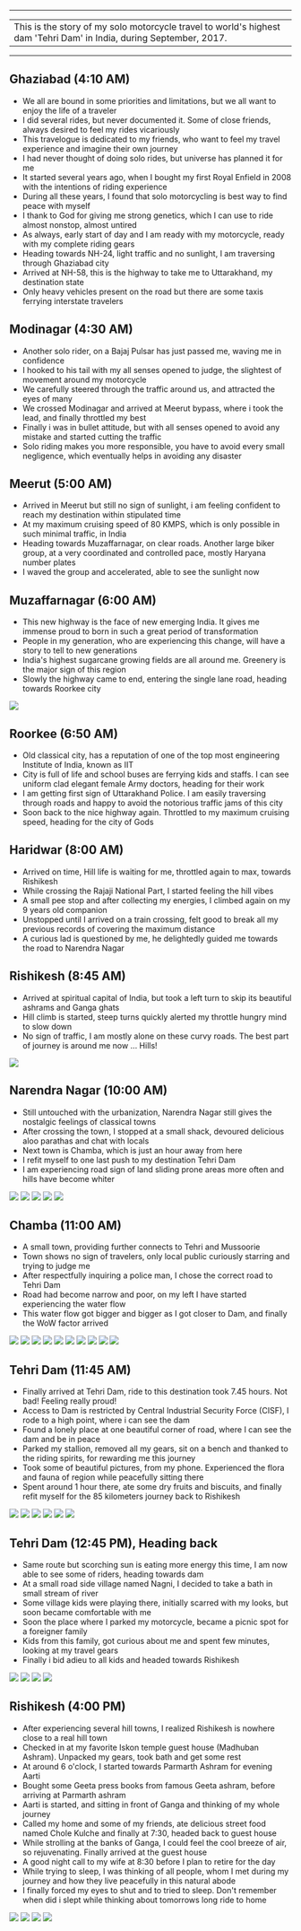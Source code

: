 
---

| |
| :--- |
| This is the story of my solo motorcycle travel to world's highest dam 'Tehri Dam' in India, during September, 2017.|

---

##  Ghaziabad (4:10 AM)
*	We all are bound in some priorities and limitations, but we all want to enjoy the life of a traveler
*	I did several rides, but never documented it. Some of close friends, always desired to feel my rides vicariously
*	This travelogue is dedicated to my friends, who want to feel my travel experience and imagine their own journey
*	I had never thought of doing solo rides, but universe has planned it for me
*	It started several years ago, when I bought my first Royal Enfield in 2008 with the intentions of riding experience
*	During all these years, I found that solo motorcycling is best way to find peace with myself
*	I thank to God for giving me strong genetics, which I can use to ride almost nonstop, almost untired
*	As always, early start of day and I am ready with my motorcycle, ready with my complete riding gears
*	Heading towards NH-24, light traffic and no sunlight, I am traversing through Ghaziabad city
* 	Arrived at NH-58, this is the highway to take me to Uttarakhand, my destination state
*	Only heavy vehicles present on the road but there are some taxis ferrying interstate travelers

##  Modinagar (4:30 AM)
*	Another solo rider, on a Bajaj Pulsar has just passed me, waving me in confidence
*	I hooked to his tail with my all senses opened to judge, the slightest of movement around my motorcycle
* 	We carefully steered through the traffic around us, and attracted the eyes of many 
* 	We crossed Modinagar and arrived at Meerut bypass, where i took the lead, and finally throttled my best
*	Finally i was in bullet attitude, but with all senses opened to avoid any mistake and started cutting the traffic
*	Solo riding makes you more responsible, you have to avoid every small negligence, which eventually helps in avoiding any disaster

##  Meerut (5:00 AM)
*	Arrived in Meerut but still no sign of sunlight, i am feeling confident to reach my destination within stipulated time
*	At my maximum cruising speed of 80 KMPS, which is only possible in such minimal traffic, in India
*	Heading towards Muzaffarnagar, on clear roads. Another large biker group, at a very coordinated and controlled pace, mostly Haryana number plates
*	I waved the group and accelerated, able to see the sunlight now

##  Muzaffarnagar (6:00 AM)
*	This new highway is the face of new emerging India. It gives me immense proud to born in such a great period of transformation 
*	People in my generation, who are experiencing this change, will have a story to tell to new generations
*	India's highest sugarcane growing fields are all around me. Greenery is the major sign of this region
*	Slowly the highway came to end, entering the single lane road, heading towards Roorkee city

![](https://github.com/inbravo/travel/raw/master/september-2017/images/IMG_20170909_061102.jpg)

##  Roorkee (6:50 AM)
*	Old classical city, has a reputation of one of the top most engineering Institute of India, known as IIT
*	City is full of life and school buses are ferrying kids and staffs. I can see uniform clad elegant female Army doctors, heading for their work
*	I am getting first sign of Uttarakhand Police. I am easily traversing through roads and happy to avoid the notorious traffic jams of this city
*	Soon back to the nice highway again. Throttled to my maximum cruising speed, heading for the city of Gods

##  Haridwar (8:00 AM)
*	Arrived on time, Hill life is waiting for me, throttled again to max, towards Rishikesh
*	While crossing the Rajaji National Part, I started feeling the hill vibes
*	A small pee stop and after collecting my energies, I climbed again on my 9 years old companion
*	Unstopped until I arrived on a train crossing, felt good to break all my previous records of covering the maximum distance
*	A curious lad is questioned by me, he delightedly guided me towards the road to Narendra Nagar

##  Rishikesh (8:45 AM)
*	Arrived at spiritual capital of India, but took a left turn to skip its beautiful ashrams and Ganga ghats
*	Hill climb is started, steep turns quickly alerted my throttle hungry mind to slow down
*	No sign of traffic, I am mostly alone on these curvy roads. The best part of journey is around me now ... Hills!

![](https://github.com/inbravo/travel/raw/master/september-2017/images/IMG_20170909_084635.jpg)

##  Narendra Nagar (10:00 AM)
*	Still untouched with the urbanization, Narendra Nagar still gives the nostalgic feelings of classical towns
*	After crossing the town, I stopped at a small shack, devoured delicious aloo parathas and chat with locals
*	Next town is Chamba, which is just an hour away from here
*	I refit myself to one last push to my destination Tehri Dam
*	I am experiencing road sign of land sliding prone areas more often and hills have become whiter

![](https://github.com/inbravo/travel/raw/master/september-2017/images/IMG_20170909_095756.jpg)
![](https://github.com/inbravo/travel/raw/master/september-2017/images/IMG_20170909_095801.jpg)
![](https://github.com/inbravo/travel/raw/master/september-2017/images/IMG_20170909_095902.jpg)
![](https://github.com/inbravo/travel/raw/master/september-2017/images/IMG_20170909_095909.jpg)
![](https://github.com/inbravo/travel/raw/master/september-2017/images/IMG_20170909_095913.jpg)

##  Chamba (11:00 AM)
*	A small town, providing further connects to Tehri and Mussoorie 
*	Town shows no sign of travelers, only local public curiously starring and trying to judge me
*	After respectfully inquiring a police man, I chose the correct road to Tehri Dam
*	Road had become narrow and poor, on my left I have started experiencing the water flow
*	This water flow got bigger and bigger as I got closer to Dam, and finally the WoW factor arrived

![](https://github.com/inbravo/travel/raw/master/september-2017/images/IMG_20170909_103054.jpg)
![](https://github.com/inbravo/travel/raw/master/september-2017/images/IMG_20170909_103104.jpg)
![](https://github.com/inbravo/travel/raw/master/september-2017/images/IMG_20170909_105057.jpg)
![](https://github.com/inbravo/travel/raw/master/september-2017/images/IMG_20170909_105132.jpg)
![](https://github.com/inbravo/travel/raw/master/september-2017/images/IMG_20170909_133300.jpg)
![](https://github.com/inbravo/travel/raw/master/september-2017/images/IMG_20170909_133404.jpg)
![](https://github.com/inbravo/travel/raw/master/september-2017/images/IMG_20170909_134045.jpg)
![](https://github.com/inbravo/travel/raw/master/september-2017/images/IMG_20170909_135549.jpg)
![](https://github.com/inbravo/travel/raw/master/september-2017/images/IMG_20170909_135634.jpg)
![](https://github.com/inbravo/travel/raw/master/september-2017/images/IMG_20170909_135641.jpg)

##  Tehri Dam (11:45 AM)
*	Finally arrived at Tehri Dam, ride to this destination took 7.45 hours. Not bad! Feeling really proud!
*	Access to Dam is restricted by Central Industrial Security Force (CISF), I rode to a high point, where i can see the dam
*	Found a lonely place at one beautiful corner of road, where I can see the dam and be in peace
*	Parked my stallion, removed all my gears, sit on a bench and thanked to the riding spirits, for rewarding me this journey
*	Took some of beautiful pictures, from my phone. Experienced the flora and fauna of region while peacefully sitting there
*	Spent around 1 hour there, ate some dry fruits and biscuits, and finally refit myself for the 85 kilometers journey back to Rishikesh

![](https://github.com/inbravo/travel/raw/master/september-2017/images/IMG_20170909_114419.jpg)
![](https://github.com/inbravo/travel/raw/master/september-2017/images/IMG_20170909_114424.jpg)
![](https://github.com/inbravo/travel/raw/master/september-2017/images/IMG_20170909_114659.jpg)
![](https://github.com/inbravo/travel/raw/master/september-2017/images/IMG_20170909_115303.jpg)
![](https://github.com/inbravo/travel/raw/master/september-2017/images/IMG_20170909_120611.jpg)
![](https://github.com/inbravo/travel/raw/master/september-2017/images/IMG_20170909_114532.jpg)

##  Tehri Dam (12:45 PM), Heading back 
*	Same route but scorching sun is eating more energy this time, I am now able to see some of riders, heading towards dam
*	At a small road side village named Nagni, I decided to take a bath in small stream of river
*	Some village kids were playing there, initially scarred with my looks, but soon became comfortable with me
*	Soon the place where I parked my motorcycle, became a picnic spot for a foreigner family
*	Kids from this family, got curious about me and spent few minutes, looking at my travel gears 
*	Finally i bid adieu to all kids and headed towards Rishikesh

![](https://github.com/inbravo/travel/raw/master/september-2017/images/IMG_20170909_145704.jpg)
![](https://github.com/inbravo/travel/raw/master/september-2017/images/IMG_20170909_145726.jpg)
![](https://github.com/inbravo/travel/raw/master/september-2017/images/IMG_20170909_145824.jpg)
![](https://github.com/inbravo/travel/raw/master/september-2017/images/IMG_20170909_145835.jpg)

##  Rishikesh (4:00 PM)
*	After experiencing several hill towns, I realized Rishikesh is nowhere close to a real hill town
*	Checked in at my favorite Iskon temple guest house (Madhuban Ashram). Unpacked my gears, took bath and get some rest
*	At around 6 o'clock, I started towards Parmarth Ashram for evening Aarti
*	Bought some Geeta press books from famous Geeta ashram, before arriving at Parmarth ashram
*	Aarti is started, and sitting in front of Ganga and thinking of my whole journey
*	Called my home and some of my friends, ate delicious street food named Chole Kulche and finally at 7:30, headed back to guest house
*	While strolling at the banks of Ganga, I could feel the cool breeze of air, so rejuvenating. Finally arrived at the guest house
*	A good night call to my wife at 8:30 before I plan to retire for the day
*	While trying to sleep, I was thinking of all people, whom I met during my journey and how they live peacefully in this natural abode
*	I finally forced my eyes to shut and to tried to sleep. Don't remember when did i slept while thinking about tomorrows long ride to home

![](https://github.com/inbravo/travel/raw/master/september-2017/images/IMG_20170909_182827.jpg)
![](https://github.com/inbravo/travel/raw/master/september-2017/images/IMG_20170909_193750.jpg)
![](https://github.com/inbravo/travel/raw/master/september-2017/images/IMG_20170909_195706.jpg)
![](https://github.com/inbravo/travel/raw/master/september-2017/images/IMG_20170910_110448.jpg)